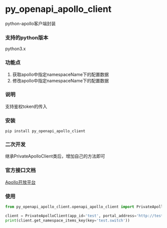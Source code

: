 # py_openapi_apollo_client
python-apollo客户端封装

### 支持的python版本
python3.x

### 功能点
1. 获取apollo中指定namespaceName下的配置数据
2. 修改apollo中指定namespaceName下的配置数据

### 说明
支持鉴权token的传入

### 安装
```shell script
pip install py_openapi_apollo_client
```

### 二次开发
继承PrivateApolloClient类后，增加自己的方法即可

### 官方接口文档
[Apollo开放平台](https://github.com/ctripcorp/apollo/wiki/Apollo%E5%BC%80%E6%94%BE%E5%B9%B3%E5%8F%B0)

### 使用
```python
from py_openapi_apollo_client.openapi_apollo_client import PrivateApolloClient

client = PrivateApolloClient(app_id='test', portal_address='http://test.com', authorization='xxx')
print(client.get_namespace_items_key(key='test.switch'))
```
